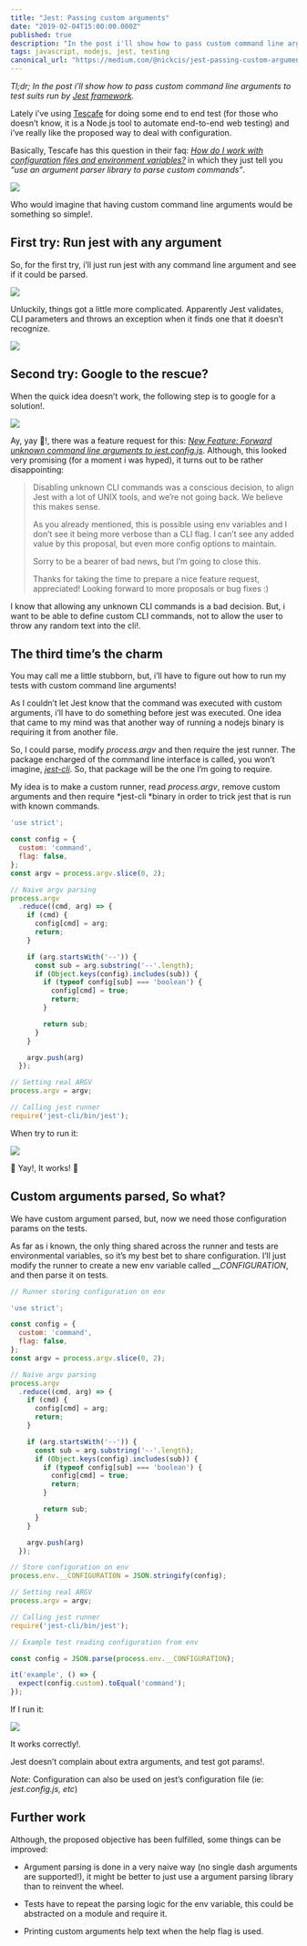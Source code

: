 ```yaml
---
title: "Jest: Passing custom arguments"
date: "2019-02-04T15:00:00.000Z"
published: true
description: "In the post i'll show how to pass custom command line arguments to test suits run by Jest framework."
tags: javascript, nodejs, jest, testing
canonical_url: "https://medium.com/@nickcis/jest-passing-custom-arguments-d44ef3f2defb"
---
```


*Tl;dr; In the post i’ll show how to pass custom command line arguments to test suits run by [Jest framework](https://jestjs.io/).*

Lately i’ve using [Tescafe](https://github.com/DevExpress/testcafe) for doing some end to end test (for those who doesn’t know, it is a Node.js tool to automate end-to-end web testing) and i’ve really like the proposed way to deal with configuration.

Basically, Tescafe has this question in their faq: [*How do I work with configuration files and environment variables?*](https://devexpress.github.io/testcafe/faq/#how-do-i-work-with-configuration-files-and-environment-variables) in which they just tell you _“use an argument parser library to parse custom commands”_.

![](https://cdn-images-1.medium.com/max/2000/0*srDDLeoAqdYFom2M)

Who would imagine that having custom command line arguments would be something so simple!.

## First try: Run jest with any argument

So, for the first try, i’ll just run jest with any command line argument and see if it could be parsed.

![](https://cdn-images-1.medium.com/max/3072/1*QscsY2G7CSZilvE-670vJA.png)

Unluckily, things got a little more complicated. Apparently Jest validates, CLI parameters and throws an exception when it finds one that it doesn’t recognize.

![](https://cdn-images-1.medium.com/max/2000/0*yUH3H-Qa4wu0dEq6.gif)

## Second try: Google to the rescue?

When the quick idea doesn’t work, the following step is to google for a solution!.

![](https://cdn-images-1.medium.com/max/2000/1*wwwoWNQv1un_jp73ssyBpg.png)

Ay, yay 🎉!, there was a feature request for this: [*New Feature: Forward unknown command line arguments to jest.config.js*](https://github.com/facebook/jest/issues/6316). Although, this looked very promising (for a moment i was hyped), it turns out to be rather disappointing:

> Disabling unknown CLI commands was a conscious decision, to align Jest with a lot of UNIX tools, and we’re not going back. We believe this makes sense.
>
> As you already mentioned, this is possible using env variables and I don’t see it being more verbose than a CLI flag. I can’t see any added value by this proposal, but even more config options to maintain.
>
> Sorry to be a bearer of bad news, but I’m going to close this.
>
> Thanks for taking the time to prepare a nice feature request, appreciated! Looking forward to more proposals or bug fixes :)

I know that allowing any unknown CLI commands is a bad decision. But, i want to be able to define custom CLI commands, not to allow the user to throw any random text into the cli!.

## The third time’s the charm

You may call me a little stubborn, but, i’ll have to figure out how to run my tests with custom command line arguments!

As I couldn’t let Jest know that the command was executed with custom arguments, i’ll have to do something before jest was executed. One idea that came to my mind was that another way of running a nodejs binary is requiring it from another file.

So, I could parse, modify *process.argv* and then require the jest runner. The package encharged of the command line interface is called, you won’t imagine, [*jest-cli*](https://github.com/facebook/jest/tree/master/packages/jest-cli). So, that package will be the one I’m going to require.

My idea is to make a custom runner, read *process.argv*, remove custom arguments and then require *jest-cli *binary in order to trick jest that is run with known commands.

```javascript
'use strict';

const config = {
  custom: 'command',
  flag: false,
};
const argv = process.argv.slice(0, 2);

// Naive argv parsing
process.argv
  .reduce((cmd, arg) => {
    if (cmd) {
      config[cmd] = arg;
      return;
    }

    if (arg.startsWith('--')) {
      const sub = arg.substring('--'.length);
      if (Object.keys(config).includes(sub)) {
        if (typeof config[sub] === 'boolean') {
          config[cmd] = true;
          return;
        }

        return sub;
      }
    }

    argv.push(arg)
  });

// Setting real ARGV
process.argv = argv;

// Calling jest runner
require('jest-cli/bin/jest');
```

When try to run it:

![](https://cdn-images-1.medium.com/max/2000/1*sUrcUPzk_Qqa15FAKWxciQ.png)

🎉 Yay!, It works! 🎉

## Custom arguments parsed, So what?

We have custom argument parsed, but, now we need those configuration params on the tests.

As far as i known, the only thing shared across the runner and tests are environmental variables, so it’s my best bet to share configuration. I’ll just modify the runner to create a new env variable called *__CONFIGURATION*, and then parse it on tests.

```js
// Runner storing configuration on env

'use strict';

const config = {
  custom: 'command',
  flag: false,
};
const argv = process.argv.slice(0, 2);

// Naive argv parsing
process.argv
  .reduce((cmd, arg) => {
    if (cmd) {
      config[cmd] = arg;
      return;
    }

    if (arg.startsWith('--')) {
      const sub = arg.substring('--'.length);
      if (Object.keys(config).includes(sub)) {
        if (typeof config[sub] === 'boolean') {
          config[cmd] = true;
          return;
        }

        return sub;
      }
    }

    argv.push(arg)
  });

// Store configuration on env
process.env.__CONFIGURATION = JSON.stringify(config);

// Setting real ARGV
process.argv = argv;

// Calling jest runner
require('jest-cli/bin/jest');
```

```js
// Example test reading configuration from env

const config = JSON.parse(process.env.__CONFIGURATION);

it('example', () => {
  expect(config.custom).toEqual('command');
});
```

If I run it:

![](https://cdn-images-1.medium.com/max/2028/1*hrMn3emLTvHd-aBYhA3NsQ.png)

It works correctly!.

Jest doesn’t complain about extra arguments, and test got params!.

*Note*: Configuration can also be used on jest’s configuration file (ie: *jest.config.js, etc*)

## Further work

Although, the proposed objective has been fulfilled, some things can be improved:

* Argument parsing is done in a very naive way (no single dash arguments are supported!), it might be better to just use a argument parsing library than to reinvent the wheel.

* Tests have to repeat the parsing logic for the env variable, this could be abstracted on a module and require it.

* Printing custom arguments help text when the help flag is used.
